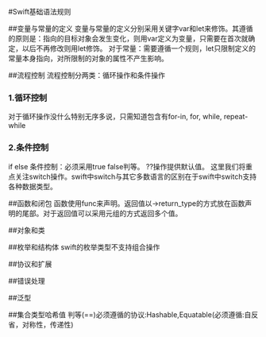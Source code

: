 #Swift基础语法规则

##变量与常量的定义
变量与常量的定义分别采用关键字var和let来修饰。其遵循的原则是：指向的目标对象会发生变化，则用var定义为变量，只需要在首次就确定，以后不再修改则用let修饰。
对于常量：需要遵循一个规则，let只限制定义的常量本身指向，对所限制的对象的属性不产生影响。

##流程控制
流程控制分两类：循环操作和条件操作
### 1.循环控制
对于循环操作没什么特别无序多说，只需知道包含有for-in, for, while, repeat-while
### 2.条件控制
if else 条件控制：必须采用true false判等。
??操作提供默认值。
这里我们将重点关注switch操作。swift中switch与其它多数语言的区别在于swift中switch支持各种数据类型。

##函数和闭包
函数使用func来声明。返回值以->return_type的方式放在函数声明的尾部。对于返回值可以采用元组的方式返回多个值。

##对象和类

##枚举和结构体
swift的枚举类型不支持组合操作

##协议和扩展

##错误处理

##泛型

##集合类型哈希值
判等(==)必须遵循的协议:Hashable,Equatable(必须遵循:自反省，对称性，传递性)
